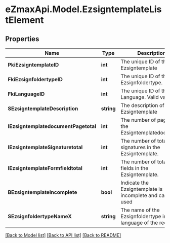 
# eZmaxApi.Model.EzsigntemplateListElement

## Properties

Name | Type | Description | Notes
------------ | ------------- | ------------- | -------------
**PkiEzsigntemplateID** | **int** | The unique ID of the Ezsigntemplate | 
**FkiEzsignfoldertypeID** | **int** | The unique ID of the Ezsignfoldertype. | 
**FkiLanguageID** | **int** | The unique ID of the Language.  Valid values:  |Value|Description| |-|-| |1|French| |2|English| | 
**SEzsigntemplateDescription** | **string** | The description of the Ezsigntemplate | 
**IEzsigntemplatedocumentPagetotal** | **int** | The number of pages in the Ezsigntemplatedocument. | [optional] 
**IEzsigntemplateSignaturetotal** | **int** | The number of total signatures in the Ezsigntemplate. | [optional] 
**IEzsigntemplateFormfieldtotal** | **int** | The number of total form fields in the Ezsigntemplate. | [optional] 
**BEzsigntemplateIncomplete** | **bool** | Indicate the Ezsigntemplate is incomplete and cannot be used | 
**SEzsignfoldertypeNameX** | **string** | The name of the Ezsignfoldertype in the language of the requester | 

[[Back to Model list]](../README.md#documentation-for-models)
[[Back to API list]](../README.md#documentation-for-api-endpoints)
[[Back to README]](../README.md)


